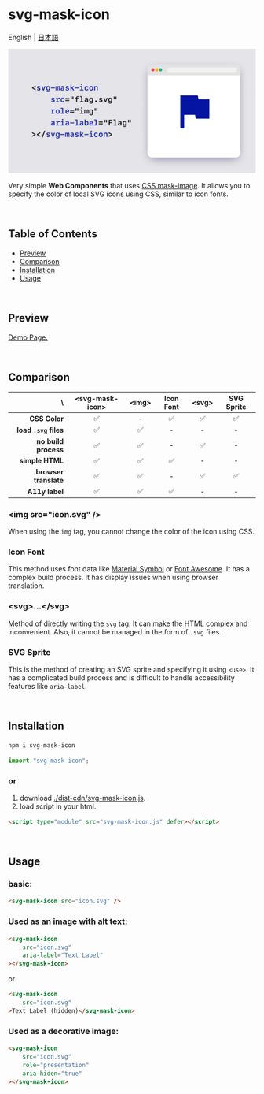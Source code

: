 # svg-mask-icon

English | [日本語](README.ja.md)

![Cover](./public/cover.png)

Very simple **Web Components** that uses [CSS mask-image](https://developer.mozilla.org/docs/Web/CSS/mask-image). It allows you to specify the color of local SVG icons using CSS, similar to icon fonts.

<br />

## Table of Contents
- [Preview](#preview)
- [Comparison](#comparison)
- [Installation](#installation)
- [Usage](#usage)

<br />

## Preview
[Demo Page.](https://psephopaiktes.github.io/svg-mask-icon/)

<br />

## Comparison

 \ | &lt;svg-mask-icon&gt; | &lt;img&gt; | Icon Font | &lt;svg&gt; | SVG Sprite 
--:|:--:|:--:|:--:|:--:|:--:
 **CSS Color**         | ✅ | - | ✅ | ✅ | ✅ 
 **load `.svg` files** | ✅ | ✅ | - | - | -
 **no build process**  | ✅ | ✅ | - | ✅ | -
 **simple HTML**       | ✅ | ✅ | ✅ | - | -
 **browser translate** | ✅ | ✅ | - | ✅ | ✅
 **A11y label**        | ✅ | ✅ | ✅ | - | -

### &lt;img src="icon.svg" /&gt;
When using the `img` tag, you cannot change the color of the icon using CSS.

### Icon Font
This method uses font data like [Material Symbol](https://fonts.google.com/icons) or [Font Awesome](https://fontawesome.com/). It has a complex build process. It has display issues when using browser translation.

### &lt;svg&gt;...&lt;/svg&gt;
Method of directly writing the `svg` tag. It can make the HTML complex and inconvenient. Also, it cannot be managed in the form of `.svg` files.

### SVG Sprite
This is the method of creating an SVG sprite and specifying it using `<use>`. It has a complicated build process and is difficult to handle accessibility features like `aria-label`.

<br />

## Installation
```bash
npm i svg-mask-icon
```

```js
import "svg-mask-icon";
```

### or

1. download [./dist-cdn/svg-mask-icon.js](./dist-cdn/svg-mask-icon.js).
2. load script in your html.
```html
<script type="module" src="svg-mask-icon.js" defer></script>
```

<br />

## Usage

### basic:
```html
<svg-mask-icon src="icon.svg" />
```

### Used as an image with alt text:
```html
<svg-mask-icon
    src="icon.svg"
    aria-label="Text Label"
></svg-mask-icon>
```
or
```html
<svg-mask-icon
    src="icon.svg"
>Text Label (hidden)</svg-mask-icon>
```

### Used as a decorative image:
```html
<svg-mask-icon
    src="icon.svg"
    role="presentation"
    aria-hiden="true"
></svg-mask-icon>
```
